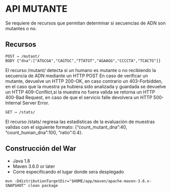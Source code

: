 # API MUTANTE

Se requiere de recursos que permitan determinar si secuencias de ADN son mutantes o no.

## Recursos
```
POST → /mutant/ 
BODY {"dna":["ATGCGA","CAGTGC","TTATGT","AGAAGG","CCCCTA","TCACTG"]}
```
El recurso /mutant/ detecta si un humano es mutante o no recibiendo la secuencia de ADN mediante un HTTP POST
En caso de verificar un mutante, devuelve un HTTP 200-OK, en caso contrario un 403-Forbidden, en el caso que la muestra ya hubiera sido analizada y guardada se devuelve un HTTP 409-Conflict,si la muestra no fuera valida se retorna un HTTP 400-Bad Request, en caso de que el servicio falle devolvera un HTTP 500-Internal Server Error.

```
GET → /stats/ 
```
El recurso /stats/ regresa las estadisticas de la evaluación de muestras validas con el siguiente formato:
{“count_mutant_dna”:40, “count_human_dna”:100, “ratio”:0.4}.

## Construcción del War
- Java 1.8
- Maven 3.6.0 or later
- Corre especificando el lugar donde sera desplegado
```
mvn -DdistributionTargetDir="$HOME/app/maven/apache-maven-3.6.x-SNAPSHOT" clean package
```


